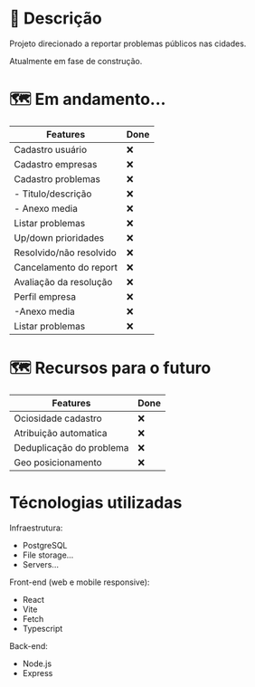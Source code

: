 # 📝 Descrição

Projeto direcionado a reportar problemas públicos nas cidades.

Atualmente em fase de construção.

# 🗺️ Em andamento...

| Features                | Done |
| ----------------------- | ---- |
| Cadastro usuário        | :x:  |
| Cadastro empresas       | :x:  |
| Cadastro problemas      | :x:  |
| - Titulo/descrição      | :x:  |
| - Anexo media           | :x:  |
| Listar problemas        | :x:  |
| Up/down prioridades     | :x:  |
| Resolvido/não resolvido | :x:  |
| Cancelamento do report  | :x:  |
| Avaliação da resolução  | :x:  |
| Perfil empresa          | :x:  |
| -Anexo media            | :x:  |
| Listar problemas        | :x:  |

# 🗺️ Recursos para o futuro

| Features                 | Done |
| ------------------------ | ---- |
| Ociosidade cadastro      | :x:  |
| Atribuição automatica    | :x:  |
| Deduplicação do problema | :x:  |
| Geo posicionamento       | :x:  |

# Técnologias utilizadas

Infraestrutura:

- PostgreSQL
- File storage...
- Servers...

Front-end (web e mobile responsive):

- React
- Vite
- Fetch
- Typescript

Back-end:

- Node.js
- Express
